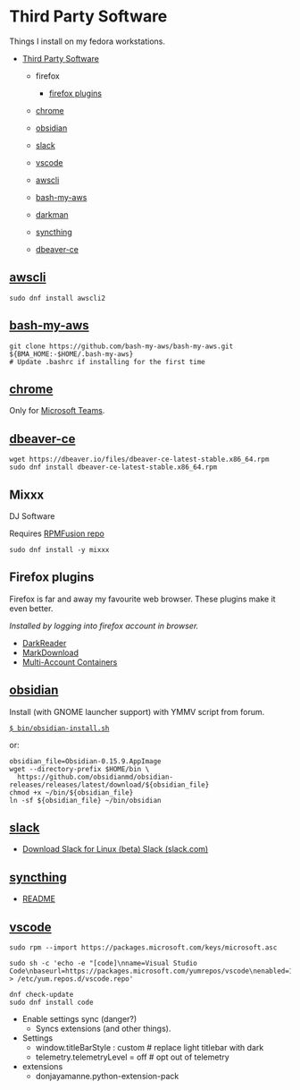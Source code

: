 # Third Party Software

Things I install on my fedora workstations.

- [Third Party Software](#third-party-software)
    - firefox
        - [firefox plugins](#firefox-plugins)
    - [chrome](#chrome)
    - [obsidian](#obsidian)
    - [slack](#slack)
    - [vscode](#vscode)

    - [awscli](#awscli)
    - [bash-my-aws](#bash-my-aws)
    - [darkman](cli/darkman.md)
    - [syncthing](#syncthing)

    - [dbeaver-ce](#dbeaver-ce)
## [awscli](https://docs.aws.amazon.com/cli/latest/userguide/getting-started-install.html)

```shell
sudo dnf install awscli2
```

## [bash-my-aws](https://bash-my-aws.org/#installation)

    git clone https://github.com/bash-my-aws/bash-my-aws.git ${BMA_HOME:-$HOME/.bash-my-aws}
    # Update .bashrc if installing for the first time

## [chrome](apps/browsers/chrome.md)

Only for [Microsoft Teams](../services/msteams.md).

## [dbeaver-ce](https://dbeaver.io/download/)

    wget https://dbeaver.io/files/dbeaver-ce-latest-stable.x86_64.rpm
    sudo dnf install dbeaver-ce-latest-stable.x86_64.rpm

## Mixxx

DJ Software

Requires [RPMFusion repo](https://rpmfusion.org/Configuration)

```shell
sudo dnf install -y mixxx
```

## Firefox plugins

Firefox is far and away my favourite web browser. These plugins make it even better.

*Installed by logging into firefox account in browser.*

  - [DarkReader](https://addons.mozilla.org/en-US/firefox/addon/darkreader/)
  - [MarkDownload](https://addons.mozilla.org/en-US/firefox/addon/markdownload/)
  - [Multi-Account Containers](https://addons.mozilla.org/en-US/firefox/addon/multi-account-containers)

## [obsidian](https://obsidian.md/download)

Install (with GNOME launcher support) with YMMV script from forum.

<!-- markdown-link-check-disable-next-line -->
[`$ bin/obsidian-install.sh`](bin/obsidian-install.sh)

or:

    obsidian_file=Obsidian-0.15.9.AppImage
    wget --directory-prefix $HOME/bin \
      https://github.com/obsidianmd/obsidian-releases/releases/latest/download/${obsidian_file}
    chmod +x ~/bin/${obsidian_file}
    ln -sf ${obsidian_file} ~/bin/obsidian

## [slack](https://slack.com/intl/en-au/downloads/linux)

- [Download Slack for Linux (beta)  Slack (slack.com)](https://slack.com/intl/en-au/help/articles/212924728-Download-Slack-for-Linux--beta-#rhel-1)

## [syncthing](https://syncthing.net/)

- [README](apps/syncthing/README.md)

## [vscode](https://code.visualstudio.com/docs/setup/linux)

    sudo rpm --import https://packages.microsoft.com/keys/microsoft.asc

    sudo sh -c 'echo -e "[code]\nname=Visual Studio Code\nbaseurl=https://packages.microsoft.com/yumrepos/vscode\nenabled=1\ngpgcheck=1\ngpgkey=https://packages.microsoft.com/keys/microsoft.asc" > /etc/yum.repos.d/vscode.repo'

    dnf check-update
    sudo dnf install code

- Enable settings sync (danger?)
    - Syncs extensions (and other things).
- Settings
    - window.titleBarStyle : custom # replace light titlebar with dark
    - telemetry.telemetryLevel = off # opt out of telemetry
- extensions
    - donjayamanne.python-extension-pack

<!--
---
**Maybe later**

## [dropbox](https://www.dropbox.com/install-linux)

    wget https://www.dropbox.com/download?dl=packages/fedora/nautilus-dropbox-2020.03.04-1.fedora.x86_64.rpm
    sudo rpm -i nautilus-dropbox-2020.03.04-1.fedora.x86_64.rpm

    cd ~ && wget -O - "https://www.dropbox.com/download?plat=lnx.x86_64" | tar xzf -
    ~/.dropbox-dist/dropboxd

    wget --directory-prefix ~/.local/bin https://www.dropbox.com/download?dl=packages/dropbox.py

## [obs-studio](https://flathub.org/apps/details/com.obsproject.Studio)

Setup Flatpak on Fedora ([ref](https://flatpak.org/setup/Fedora))

    sudo flatpak remote-add --if-not-exists flathub https://flathub.org/repo/flathub.flatpakrepo

Install obs-studio:

    sudo dnf install kmod-v4l2loopback
    wget https://dl.flathub.org/repo/appstream/com.obsproject.Studio.flatpakref
-->
